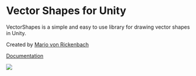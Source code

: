 # Vector Shapes for Unity

VectorShapes is a simple and easy to use library for drawing vector shapes in Unity.

Created by [Mario von Rickenbach](http://mariov.ch)

[Documentation](https://github.com/anyuser/vectorshapes-unity/wiki)

![](https://github.com/anyuser/vectorshapes-unity/wiki/Resources/overview.png)
